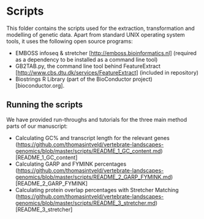 # Scripts


This folder contains the scripts used for the extraction, transformation and modelling of genetic data. Apart from standard UNIX operating system tools, it uses the following open source programs:

- EMBOSS infoseq & stretcher [http://emboss.bioinformatics.nl] (required as a dependency to be installed as a command line tool)
- GB2TAB.py, the command line tool behind FeatureExtract [http://www.cbs.dtu.dk/services/FeatureExtract]  (included in repository)
- Biostrings R Library (part of the BioConductor project) [bioconductor.org].

## Running the scripts

We have provided run-throughs and tutorials for the three main method parts of our manuscript:

- Calculating GC% and transcript length for the relevant genes (https://github.com/thomasintveld/vertebrate-landscapes-genomics/blob/master/scripts/README_1_GC_content.md)[README_1_GC_content]
- Calculating GARP and FYMINK percentages (https://github.com/thomasintveld/vertebrate-landscapes-genomics/blob/master/scripts/README_2_GARP_FYMINK.md)[README_2_GARP_FYMINK]
- Calculating protein overlap percentages with Stretcher Matching (https://github.com/thomasintveld/vertebrate-landscapes-genomics/blob/master/scripts/README_3_stretcher.md)[README_3_stretcher]

